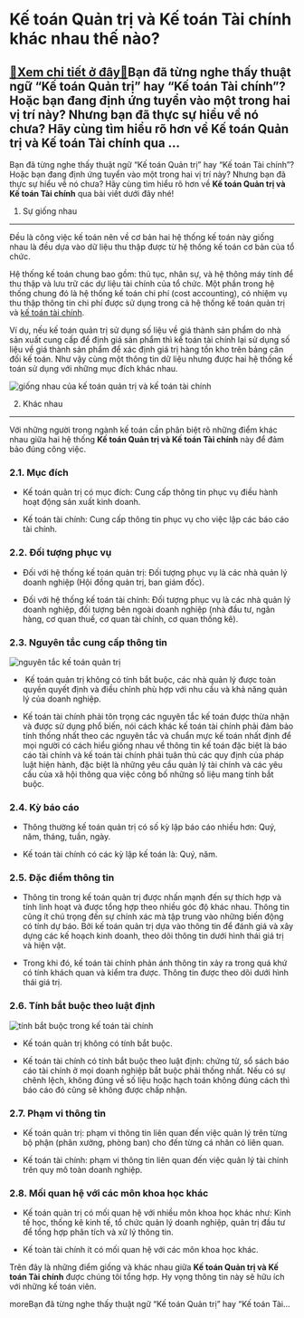Kế toán Quản trị và Kế toán Tài chính khác nhau thế nào?
========================================================

[:gift:Xem chi tiết ở đây:gift:](https://hddtvn.com/ke-toan-quan-tri-va-ke-toan-tai-chinh-khac-nhau-the-nao/)Bạn đã từng nghe thấy thuật ngữ “Kế toán Quản trị” hay “Kế toán Tài chính”? Hoặc bạn đang định ứng tuyển vào một trong hai vị trí này? Nhưng bạn đã thực sự hiểu về nó chưa? Hãy cùng tìm hiểu rõ hơn về Kế toán Quản trị và Kế toán Tài chính qua …
----------------------------------------------------------------------------------------------------------------------------------------------------------------------------------------------------------------------------------------------------

Bạn đã từng nghe thấy thuật ngữ “Kế toán Quản trị” hay “Kế toán Tài chính”? Hoặc bạn đang định ứng tuyển vào một trong hai vị trí này? Nhưng bạn đã thực sự hiểu về nó chưa? Hãy cùng tìm hiểu rõ hơn về **Kế toán Quản trị và Kế toán Tài chính** qua bài viết dưới đây nhé!


1. Sự giống nhau
----------------


Đều là công việc kế toán nên về cơ bản hai hệ thống kế toán này giống nhau là đều dựa vào dữ liệu thu thập được từ hệ thống kế toán cơ bản của tổ chức.


Hệ thống kế toán chung bao gồm: thủ tục, nhân sự, và hệ thông máy tính để thu thập và lưu trữ các dự liệu tài chính của tổ chức. Một phần trong hệ thống chung đó là hệ thống kế toán chi phí (cost accounting), có nhiệm vụ thu thập thông tin chi phí được sử dụng trong cả hệ thống kế toán quản trị và [kế toán tài chính](#).


Ví dụ, nếu kế toán quản trị sử dụng số liệu về giá thành sản phẩm do nhà sản xuất cung cấp để định giá sản phẩm thì kế toán tài chính lại sử dụng số liệu về giá thành sản phẩm để xác định giá trị hàng tồn kho trên bảng cân đối kế toán. Như vậy cùng một thông tin dữ liệu nhưng được hai hệ thống kế toán sử dụng với những mục đích khác nhau.


![giống nhau của kế toán quản trị và kế toán tài chính](https://hddtvn.com/wp-content/uploads/2021/01/tai-chinh-ke-toan-nang-cao-1.jpg)


2. Khác nhau
------------


Với những người trong ngành kế toán cần phân biệt rõ những điểm khác nhau giữa hai hệ thống **Kế toán Quản trị và Kế toán Tài chính** này để đảm bảo đúng công việc.


### 2.1. Mục đích




* Kế toán quản trị có mục đích: Cung cấp thông tin phục vụ điều hành hoạt động sản xuất kinh doanh.

* Kế toán tài chính: Cung cấp thông tin phục vụ cho việc lập các báo cáo tài chính.



### 2.2. Đối tượng phục vụ




* Đối với hệ thống kế toán quản trị: Đối tượng phục vụ là các nhà quản lý doanh nghiệp (Hội đồng quản trị, ban giám đốc).

* Đối với hệ thống kế toán tài chính: Đối tượng phục vụ là các nhà quản lý doanh nghiệp, đối tượng bên ngoài doanh nghiệp (nhà đầu tư, ngân hàng, cơ quan thuế, cơ quan tài chính, cơ quan thống kê).



### 2.3. Nguyên tắc cung cấp thông tin


![nguyên tắc kế toán quản trị](https://hddtvn.com/wp-content/uploads/2021/01/congviecketoan.jpg)




*  Kế toán quản trị không có tính bắt buộc, các nhà quản lý được toàn quyền quyết định và điều chỉnh phù hợp với nhu cầu và khả năng quản lý của doanh nghiệp.

* Kế toán tài chính phải tôn trọng các nguyên tắc kế toán được thừa nhận và được sử dụng phổ biến, nói cách khác kế toán tài chính phải đảm bảo tính thống nhất theo các nguyên tắc và chuẩn mực kế toán nhất định để mọi người có cách hiểu giống nhau về thông tin kế toán đặc biệt là báo cáo tài chính và kế toán tài chính phải tuân thủ các quy định của pháp luật hiện hành, đặc biệt là những yêu cầu quản lý tài chính và các yêu cầu của xã hội thông qua việc công bố những số liệu mang tính bắt buộc.



### 2.4. Kỳ báo cáo




* Thông thường kế toán quản trị có số kỳ lập báo cáo nhiều hơn: Quý, năm, tháng, tuần, ngày.

* Kế toán tài chính có các kỳ lập kế toán là: Quý, năm.



### 2.5. Đặc điểm thông tin




* Thông tin trong kế toán quản trị được nhấn mạnh đến sự thích hợp và tính linh hoạt và được tổng hợp theo nhiều góc độ khác nhau. Thông tin cũng ít chú trọng đến sự chính xác mà tập trung vào những biến động có tính dự báo. Bởi kế toán quản trị dựa vào thông tin để đánh giá và xây dựng các kế hoạch kinh doanh, theo dõi thông tin dưới hình thái giá trị và hiện vật.

* Trong khi đó, kế toán tài chính phản ánh thông tin xảy ra trong quá khứ có tính khách quan và kiểm tra được. Thông tin được theo dõi dưới hình thái giá trị.



### 2.6. Tính bắt buộc theo luật định


![tính bắt buộc trong kế toán tài chính](https://hddtvn.com/wp-content/uploads/2021/01/product_category_s1253.jpg)




* Kế toán quản trị không có tính bắt buộc.

* Kế toán tài chính có tính bắt buộc theo luật định: chứng từ, sổ sách báo cáo tài chính ở mọi doanh nghiệp bắt buộc phải thống nhất. Nếu có sự chênh lệch, không đúng về số liệu hoặc hạch toán không đúng cách thì báo cáo đó cũng sẽ không được chấp nhận.



### 2.7. Phạm vi thông tin




* Kế toán quản trị: phạm vi thông tin liên quan đến việc quản lý trên từng bộ phận (phân xưởng, phòng ban) cho đến từng cá nhân có liên quan.

* Kế toán tài chính: phạm vi thông tin liên quan đến việc quản lý tài chính trên quy mô toàn doanh nghiệp.



### 2.8. Mối quan hệ với các môn khoa học khác




* Kế toán quản trị có mối quan hệ với nhiều môn khoa học khác như: Kinh tế học, thống kê kinh tế, tổ chức quản lý doanh nghiệp, quản trị đầu tư để tổng hợp phân tích và xử lý thông tin.

* Kế toàn tài chính ít có mối quan hệ với các môn khoa học khác.



Trên đây là những điểm giống và khác nhau giữa **Kế toán Quản trị và Kế toán Tài chính** được chúng tôi tổng hợp. Hy vọng thông tin này sẽ hữu ích với những kế toán viên.



moreBạn đã từng nghe thấy thuật ngữ “Kế toán Quản trị” hay “Kế toán Tài…

